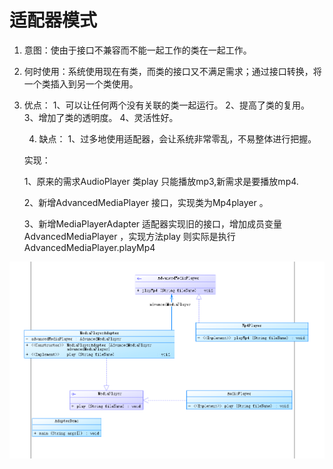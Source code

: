 # 适配器模式

1. 意图：使由于接口不兼容而不能一起工作的类在一起工作。

2. 何时使用：系统使用现在有类，而类的接口又不满足需求；通过接口转换，将一个类插入到另一个类使用。

3. 优点： 1、可以让任何两个没有关联的类一起运行。 2、提高了类的复用。 3、增加了类的透明度。 4、灵活性好。

   4. 缺点： 1、过多地使用适配器，会让系统非常零乱，不易整体进行把握。

   实现：

   1、原来的需求AudioPlayer 类play 只能播放mp3,新需求是要播放mp4.

   2、新增AdvancedMediaPlayer 接口，实现类为Mp4player 。

   3、新增MediaPlayerAdapter 适配器实现旧的接口，增加成员变量AdvancedMediaPlayer ，实现方法play 则实际是执行AdvancedMediaPlayer.playMp4


![TIM截图20190815171915](TIM截图20190815171915.png)